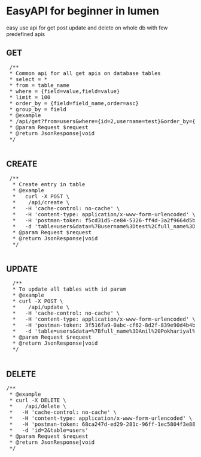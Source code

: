 <h1>EasyAPI for beginner in lumen</h1>
<p>
easy use api for get post update and delete on whole db with few predefined apis
</p>

<h2>GET</h2>
<pre>
 /**
 * Common api for all get apis on database tables
 * select = *
 * from = table_name
 * where = {field=value,field=value}
 * limit = 100
 * order_by = {field=field_name,order=asc}
 * group_by = field
 * @example 
 * /api/get?from=users&where={id=2,username=test}&order_by={field=id,order=asc}&select=id,full_name
 * @param Request $request
 * @return JsonResponse|void
 */
 </pre>
 
 <h2>CREATE</h2>
 <pre>
 /**
  * Create entry in table
  * @example
  *   curl -X POST \
  *    /api/create \
  *   -H 'cache-control: no-cache' \
  *   -H 'content-type: application/x-www-form-urlencoded' \
  *   -H 'postman-token: f5cd31d5-ce84-5326-ff4d-3a2f9664d5b7' \
  *   -d 'table=users&data=%7Busername%3Dtest%2Cfull_name%3DAnil%20Pokhariyal%2Cphone%3D9675517098%2Cemail%3Dtest%40gmail.com%2Ccity%3Dtest%20city%7D'
  * @param Request $request
  * @return JsonResponse|void
  */
 </pre>
 
 <h2>UPDATE</h2>
 <pre>
  /**
  * To update all tables with id param
  * @example
  * curl -X POST \
  *    /api/update \
  *   -H 'cache-control: no-cache' \
  *   -H 'content-type: application/x-www-form-urlencoded' \
  *   -H 'postman-token: 3f516fa9-0abc-cf62-8d2f-839e90d4b4bd' \
  *   -d 'table=users&data=%7Bfull_name%3DAnil%20Pokhariyal%2Cphone%3D9699919998%7D&id=1'
  * @param Request $request
  * @return JsonResponse|void
  */
 </pre>

<h2>DELETE</h2>
<pre>
/**
 * @example
 * curl -X DELETE \
 *    /api/delete \
 *   -H 'cache-control: no-cache' \
 *   -H 'content-type: application/x-www-form-urlencoded' \
 *   -H 'postman-token: 68ca247d-ed29-281c-96ff-1ec5804f3e88' \
 *   -d 'id=2&table=users'
 * @param Request $request
 * @return JsonResponse|void
 */
</pre>
